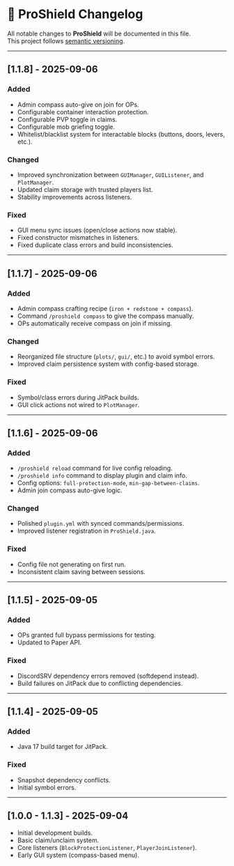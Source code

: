 # 📜 ProShield Changelog

All notable changes to **ProShield** will be documented in this file.  
This project follows [semantic versioning](https://semver.org/).

---

## [1.1.8] - 2025-09-06
### Added
- Admin compass auto-give on join for OPs.
- Configurable container interaction protection.
- Configurable PVP toggle in claims.
- Configurable mob griefing toggle.
- Whitelist/blacklist system for interactable blocks (buttons, doors, levers, etc.).

### Changed
- Improved synchronization between `GUIManager`, `GUIListener`, and `PlotManager`.
- Updated claim storage with trusted players list.
- Stability improvements across listeners.

### Fixed
- GUI menu sync issues (open/close actions now stable).
- Fixed constructor mismatches in listeners.
- Fixed duplicate class errors and build inconsistencies.

---

## [1.1.7] - 2025-09-06
### Added
- Admin compass crafting recipe (`iron + redstone + compass`).
- Command `/proshield compass` to give the compass manually.
- OPs automatically receive compass on join if missing.

### Changed
- Reorganized file structure (`plots/`, `gui/`, etc.) to avoid symbol errors.
- Improved claim persistence system with config-based storage.

### Fixed
- Symbol/class errors during JitPack builds.
- GUI click actions not wired to `PlotManager`.

---

## [1.1.6] - 2025-09-06
### Added
- `/proshield reload` command for live config reloading.
- `/proshield info` command to display plugin and claim info.
- Config options: `full-protection-mode`, `min-gap-between-claims`.
- Admin join compass auto-give logic.

### Changed
- Polished `plugin.yml` with synced commands/permissions.
- Improved listener registration in `ProShield.java`.

### Fixed
- Config file not generating on first run.
- Inconsistent claim saving between sessions.

---

## [1.1.5] - 2025-09-05
### Added
- OPs granted full bypass permissions for testing.
- Updated to Paper API.

### Fixed
- DiscordSRV dependency errors removed (softdepend instead).
- Build failures on JitPack due to conflicting dependencies.

---

## [1.1.4] - 2025-09-05
### Added
- Java 17 build target for JitPack.

### Fixed
- Snapshot dependency conflicts.
- Initial symbol errors.

---

## [1.0.0 - 1.1.3] - 2025-09-04
- Initial development builds.
- Basic claim/unclaim system.
- Core listeners (`BlockProtectionListener`, `PlayerJoinListener`).
- Early GUI system (compass-based menu).
